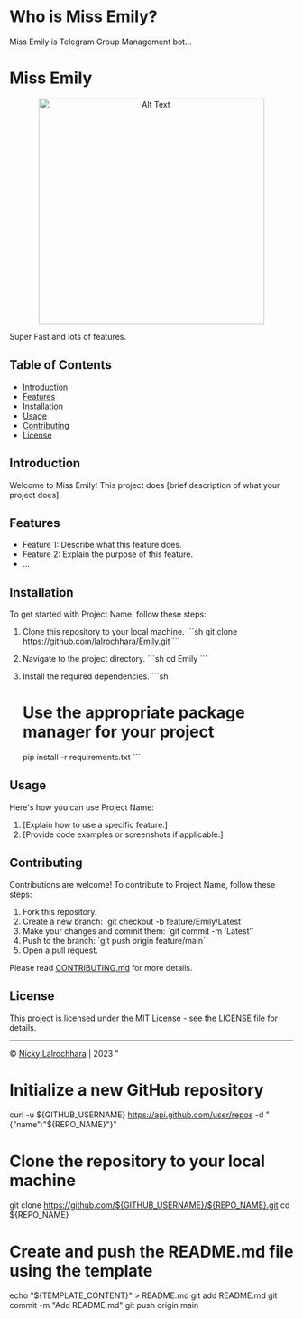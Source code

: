 # Who is Miss Emily?
Miss Emily is Telegram Group Management bot...
# Miss Emily
<center><img src="https://i.ibb.co/K5PX8qy/Emily.png" alt="Alt Text" width="400" height="399"></center>

Super Fast and lots of features.

## Table of Contents

- [Introduction](#introduction)
- [Features](#features)
- [Installation](#installation)
- [Usage](#usage)
- [Contributing](#contributing)
- [License](#license)

## Introduction

Welcome to Miss Emily! This project does [brief description of what your project does].

## Features

- Feature 1: Describe what this feature does.
- Feature 2: Explain the purpose of this feature.
- ...

## Installation

To get started with Project Name, follow these steps:

1. Clone this repository to your local machine.
   \```sh
   git clone https://github.com/lalrochhara/Emily.git
   \```

2. Navigate to the project directory.
   \```sh
   cd Emily
   \```

3. Install the required dependencies.
   \```sh
   # Use the appropriate package manager for your project
   pip install -r requirements.txt
   \```

## Usage

Here's how you can use Project Name:

1. [Explain how to use a specific feature.]
2. [Provide code examples or screenshots if applicable.]

## Contributing

Contributions are welcome! To contribute to Project Name, follow these steps:

1. Fork this repository.
2. Create a new branch: \`git checkout -b feature/Emily/Latest\`
3. Make your changes and commit them: \`git commit -m 'Latest'\`
4. Push to the branch: \`git push origin feature/main\`
5. Open a pull request.

Please read [CONTRIBUTING.md](CONTRIBUTING.md) for more details.

## License

This project is licensed under the MIT License - see the [LICENSE](LICENSE) file for details.

---

© [Nicky Lalrochhara](https://t.me/NickyLrca) | 2023
"

# Initialize a new GitHub repository
curl -u ${GITHUB_USERNAME} https://api.github.com/user/repos -d "{\"name\":\"${REPO_NAME}\"}"

# Clone the repository to your local machine
git clone https://github.com/${GITHUB_USERNAME}/${REPO_NAME}.git
cd ${REPO_NAME}

# Create and push the README.md file using the template
echo "${TEMPLATE_CONTENT}" > README.md
git add README.md
git commit -m "Add README.md"
git push origin main
